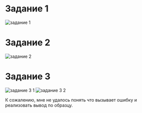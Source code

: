 # Задание 1
![задание 1](https://i.imgur.com/3jbjxKe.png)

# Задание 2
![задание 2](https://i.imgur.com/lRgToyQ.png)

# Задание 3
![задание 3 1](https://i.imgur.com/8BrIK5f.png)
![задание 3 2](https://i.imgur.com/Z5gz3Xl.png)

К сожалению, мне не удалось понять что вызывает ошибку и реализовать вывод по образцу.